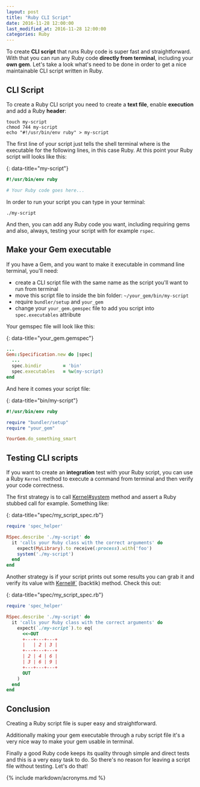 ```yaml
---
layout: post
title: "Ruby CLI Script"
date: 2016-11-28 12:00:00
last_modified_at: 2016-11-28 12:00:00
categories: Ruby
---
```


To create **CLI script** that runs Ruby code is super fast and straightforward. With that you can run any Ruby code **directly from terminal**, including your **own gem**. Let's take a look what's need to be done in order to get a nice maintainable CLI script written in Ruby.

## CLI Script

To create a Ruby CLI script you need to create a **text file**, enable **execution** and add a Ruby **header**:

```shell
touch my-script
chmod 744 my-script
echo "#!/usr/bin/env ruby" > my-script
```

The first line of your script just tells the shell terminal where is the executable for the following lines, in this case Ruby. At this point your Ruby script will looks like this:

{: data-title="my-script"}
```ruby
#!/usr/bin/env ruby

# Your Ruby code goes here...
```

In order to run your script you can type in your terminal:

```shell
./my-script
```

And then, you can add any Ruby code you want, including requiring gems and also, always, testing your script with for example `rspec`.

## Make your Gem executable

If you have a Gem, and you want to make it executable in command line terminal, you'll need:

- create a CLI script file with the same name as the script you'll want to run from terminal
- move this script file to inside the bin folder: `~/your_gem/bin/my-script`
- require `bundler/setup` and `your_gem`
- change your `your_gem.gemspec` file to add you script into `spec.executables` attribute

Your gemspec file will look like this:

{: data-title="your_gem.gemspec"}
```ruby
...
Gem::Specification.new do |spec|
  ...
  spec.bindir        = 'bin'
  spec.executables   = %w(my-script)
end
```

And here it comes your script file:

{: data-title="bin/my-script"}
```ruby
#!/usr/bin/env ruby

require "bundler/setup"
require "your_gem"

YourGem.do_something_smart
```

## Testing CLI scripts

If you want to create an **integration** test with your Ruby script, you can use a Ruby `Kernel` method to execute a command from terminal and then verify your code correctness.

The first strategy is to call [Kernel#system][ruby-kernel-system] method and assert a Ruby stubbed call for example. Something like:

{: data-title="spec/my_script_spec.rb"}
```ruby
require 'spec_helper'

RSpec.describe './my-script' do
  it 'calls your Ruby class with the correct arguments' do
    expect(MyLibrary).to receive(:process).with('foo')
    system('./my-script')
  end
end
```

Another strategy is if your script prints out some results you can grab it and verify its value with [Kernel#`][ruby-kernel-backtick] (backtik) method. Check this out:

{: data-title="spec/my_script_spec.rb"}
```ruby
require 'spec_helper'

RSpec.describe './my-script' do
  it 'calls your Ruby class with the correct arguments' do
    expect(`./my-script`).to eq(
      <<~OUT
      +---+---+---+
      |   | 2 | 3 |
      +---+---+---+
      | 2 | 4 | 6 |
      | 3 | 6 | 9 |
      +---+---+---+
      OUT
    )
  end
end
```

## Conclusion

Creating a Ruby script file is super easy and straightforward.

Additionally making your gem executable through a ruby script file it's a very nice way to make your gem usable in terminal.

Finally a good Ruby code keeps its quality through simple and direct tests and this is a very easy task to do. So there's no reason for leaving a script file without testing. Let's do that!

{% include markdown/acronyms.md %}

[ruby-kernel-backtick]: http://ruby-doc.org/core-2.3.3/Kernel.html#method-i-60 'Ruby kernel-backtick'
[ruby-kernel-system]: http://ruby-doc.org/core-2.3.3/Kernel.html#method-i-system 'Ruby kernel-system'
